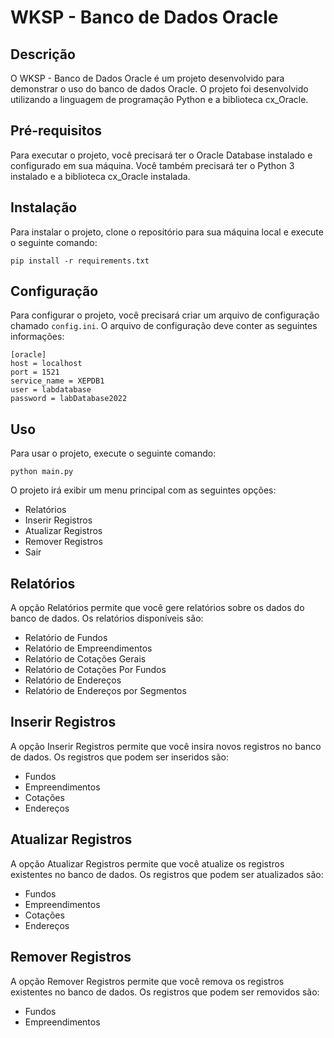  # WKSP - Banco de Dados Oracle

## Descrição

O WKSP - Banco de Dados Oracle é um projeto desenvolvido para demonstrar o uso do banco de dados Oracle. O projeto foi desenvolvido utilizando a linguagem de programação Python e a biblioteca cx_Oracle.

## Pré-requisitos

Para executar o projeto, você precisará ter o Oracle Database instalado e configurado em sua máquina. Você também precisará ter o Python 3 instalado e a biblioteca cx_Oracle instalada.

## Instalação

Para instalar o projeto, clone o repositório para sua máquina local e execute o seguinte comando:

```
pip install -r requirements.txt
```

## Configuração

Para configurar o projeto, você precisará criar um arquivo de configuração chamado `config.ini`. O arquivo de configuração deve conter as seguintes informações:

```
[oracle]
host = localhost
port = 1521
service_name = XEPDB1
user = labdatabase
password = labDatabase2022
```

## Uso

Para usar o projeto, execute o seguinte comando:

```
python main.py
```

O projeto irá exibir um menu principal com as seguintes opções:

* Relatórios
* Inserir Registros
* Atualizar Registros
* Remover Registros
* Sair

## Relatórios

A opção Relatórios permite que você gere relatórios sobre os dados do banco de dados. Os relatórios disponíveis são:

* Relatório de Fundos
* Relatório de Empreendimentos
* Relatório de Cotações Gerais
* Relatório de Cotações Por Fundos
* Relatório de Endereços
* Relatório de Endereços por Segmentos

## Inserir Registros

A opção Inserir Registros permite que você insira novos registros no banco de dados. Os registros que podem ser inseridos são:

* Fundos
* Empreendimentos
* Cotações
* Endereços

## Atualizar Registros

A opção Atualizar Registros permite que você atualize os registros existentes no banco de dados. Os registros que podem ser atualizados são:

* Fundos
* Empreendimentos
* Cotações
* Endereços

## Remover Registros

A opção Remover Registros permite que você remova os registros existentes no banco de dados. Os registros que podem ser removidos são:

* Fundos
* Empreendimentos